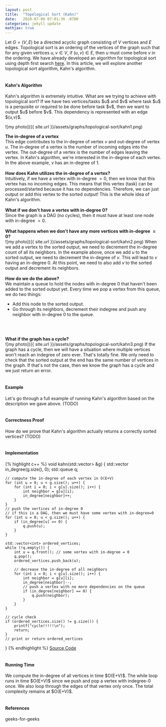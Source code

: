 ```yaml
---
layout: post
title:  "Topological Sort (Kahn)"
date:   2020-07-06 07:01:36 -0700
categories: jekyll update
mathjax: true
---
```

Let $G = (V, E)$ be a directed acyclic graph consisting of $V$ vertices and $E$ edges. Topological sort is an ordering of the vertices of the graph such that for any given vertices $u, v \in V$, if $(u,v) \in E$, then $u$ must come before $v$ in the ordering. We have already developed an algorithm for topological sort using depth first search <a href="https://strncat.github.io/jekyll/update/2019/07/10/topological-sort.html">here</a>. In this article, we will explore another topological sort algorithm, Kahn's algorithm. 
<br>
<br>
<!----------------------------------------------------------------------------------->
<h4><b>Kahn's Algorithm</b></h4>
Kahn's algorithm is extremely intuitive. What are we trying to achieve with topological sort? If we have two vertices/tasks $u$ and $v$ where task $u$ is a perquisite or required to be done before task $v$, then we want to output $u$ before $v$. This dependency is represented with an edge $(u,v)$. 

![my photo]({{ site.url }}/assets/graphs/topological-sort/kahn1.png)

<b>The in-degree of a vertex</b><br>
This edge contributes to the in-degree of vertex $v$ and out-degree of vertex $u$. The in-degree of a vertex is the number of incoming edges into the vertex. The out-degree of a vertex is the number of edges leaving the vertex. In Kahn's algorithm, we're interested in the in-degree of each vertex. In the above example, $v$ has an in-degree of 1.
<br>
<br>
<b>How does Kahn utilizes the in-degree of a vertex?</b><br>
Intuitively, if we have a vertex with in-degree $=0$, then we know that this vertex has no incoming edges. This means that this vertex (task) can be processed/started because it has no dependencies. Therefore, we can just output or add this vertex to the sorted output! This is the whole idea of Kahn's algorithm. 
<br>
<br>
<b>What if we don't have a vertex with in-degree 0?</b><br>
Since the graph is a DAG (no cycles), then it must have at least one node with in-degree $=0$.
<br>
<br>
<b>What happens when we don't have any more vertices with in-degree $=0$?</b><br>
![my photo]({{ site.url }}/assets/graphs/topological-sort/kahn2.png)
When we add a vertex to the sorted output, we need to decrement the in-degree count of all its neighbors. In the example above, once we add $u$ to the sorted output, we need to decrement the in-degree of $v$. This will lead to $v$ having an in-degree 0. At this point, we need to also add $v$ to the sorted output and decrement its neighbors.
<br>
<br>
<b>How do we do the above?</b><br>
We maintain a queue to hold the nodes with in-degree 0 that haven't been added to the sorted output yet. Every time we pop a vertex from this queue, we do two things:
- Add this node to the sorted output.
- Go through its neighbors, decrement their indegree and push any neighbor with in-degree 0 to the queue.
<br>
<br>

<b>What if the graph has a cycle?</b><br>
![my photo]({{ site.url }}/assets/graphs/topological-sort/kahn3.png)
If the graph has a cycle, then we will have a situation where multiple vertices won't reach an indegree of zero ever. That's totally fine. We only need to check that the sorted output at the end has the same number of vertices in the graph. If that's not the case, then we know the graph has a cycle and we just return an error.
<br>
<br>
<!----------------------------------------------------------------------------------->
<h4><b>Example</b></h4>
Let's go through a full example of running Kahn's algorithm based on the description we gave above. (TODO)
<br>
<br>
<!----------------------------------------------------------------------------------->
<h4><b>Correctness Proof</b></h4>
How do we prove that Kahn's algorithm actually returns a correctly sorted vertices? (TODO)
<br>
<br>
<!---------------------------------------------------------------------------------------->
<h4><b>Implementation</b></h4>
{% highlight c++ %}
void kahn(std::vector<std::vector<int>> &g) {
    std::vector<int> in_degree(g.size(), 0);
    std::queue<int> q;

    // compute the in-degree of each vertex in O(E+V)
    for (int u = 0; u < g.size(); u++) {
        for (int i = 0; i < g[u].size(); i++) {
            int neighbor = g[u][i];
            in_degree[neighbor]++;
        }
    }
    // push the vertices of in-degree 0
    // if this is a DAG, then we must have some vertex with in-degree=0
    for (int u = 0; u < g.size(); u++) {
        if (in_degree[u] == 0) {
            q.push(u);
        }
    }

    std::vector<int> ordered_vertices;
    while (!q.empty()) {
        int u = q.front(); // some vertex with in-degree = 0
        q.pop();
        ordered_vertices.push_back(u);

        // decrease the in-degree of all neighbors
        for (int i = 0; i < g[u].size(); i++) {
            int neighbor = g[u][i];
            in_degree[neighbor]--;
            // push a vertex with no more dependencies on the queue
            if (in_degree[neighbor] == 0) {
                q.push(neighbor);
            }
        }
    }

    // cycle check
    if (ordered_vertices.size() != g.size()) {
        printf("cycle!!!!!\n");
        return;
    }
    // print or return ordered_vertices
}
{% endhighlight %}
<a href="https://github.com/strncat/algorithms-and-data-structures/blob/master/graphs/topological-sort/topological-sort-kahn.cpp">Source Code</a>
<br>
<br>
<!----------------------------------------------------------------------------------->
<h4><b>Running Time</b></h4>
We compute the in-degree of all vertices in time $O(E+V)$. The while loop runs in time $O(E+V)$ since we push and pop a vertex with indegree-0 once. We also loop through the edges of that vertex only once. The total complexity remains at $O(E+V)$.
<br>
<br>
<!----------------------------------------------------------------------------------->
<h4><b>References</b></h4>
geeks-for-geeks
<br>
<br>

